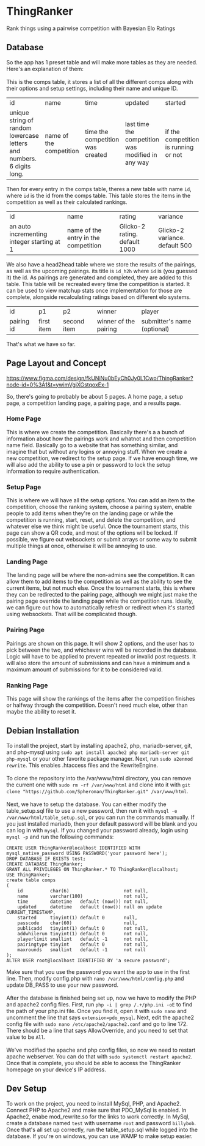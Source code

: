 # ThingRanker
Rank things using a pairwise competition with Bayesian Elo Ratings
## Database
So the app has 1 preset table and will make more tables as they are needed. Here's an explanation of them: <br> <br>
This is the comps table, it stores a list of all the different comps along with their options and setup settings, including their name and unique ID.
<table>
  <tr>
    <td>id</td><td>name</td><td>time</td><td>updated</td><td>started</td>
  </tr>
  <tr>
    <td>unique string of random lowercase letters and numbers. 6 digits long.</td>
    <td>name of the competition</td>
    <td>time the competition was created</td>
    <td>last time the competition was modified in any way</td>
    <td>if the competition is running or not</td>
  </tr>
</table>

Then for every entry in the comps table, theres a new table with name `id`, where `id` is the id from the comps table. This table stores the items in the competition as well as their calculated rankings.
<table>
  <tr>
    <td>id</td><td>name</td><td>rating</td><td>variance</td>
  </tr>
  <tr>
    <td>an auto incrementing integer starting at 1</td>
    <td>name of the entry in the competition</td>
    <td>Glicko-2 rating. default 1000</td>
    <td>Glicko-2 variance. default 500</td>
  </tr>
</table>

We also have a head2head table where we store the results of the pairings, as well as the upcoming pairings. its title is `id_h2h` where `id` is (you guessed it) the id. As pairings are generated and completed, they are added to this table. This table will be recreated every time the competition is started. It can be used to view matchup stats once implementation for those are complete, alongside recalculating ratings based on different elo systems.
<table>
  <tr>
    <td>id</td><td>p1</td><td>p2</td><td>winner</td><td>player</td>
  </tr>
  <tr>
    <td>pairing id</td>
    <td>first item</td>
    <td>second item</td>
    <td>winner of the pairing</td>
    <td>submitter's name (optional)</td>
  </tr>
</table>

That's what we have so far.

## Page Layout and Concept

https://www.figma.com/design/fkUNiNu0bEyCh0Jy0L1Cwo/ThingRanker?node-id=0%3A1&t=ywimVgiXGstqoxEx-1

So, there's going to probably be about 5 pages. A home page, a setup page, a competition landing page, a pairing page, and a results page.

### Home Page
This is where we create the competition. Basically there's a a bunch of information about how the pairings work and whatnot and then competition name field. Basically go to a website that has something similar, and imagine that but without any logins or annoying stuff. When we create a new competition, we redirect to the setup page. If we have enough time, we will also add the ability to use a pin or password to lock the setup information to require authentication.
### Setup Page
This is where we will have all the setup options. You can add an item to the competition, choose the ranking system, choose a pairing system, enable people to add items when they're on the landing page or while the competition is running, start, reset, and delete the competition, and whatever else we think might be useful. Once the tournament starts, this page can show a QR code, and most of the options will be locked. If possible, we figure out websockets or submit arrays or some way to submit multiple things at once, otherwise it will be annoying to use.
### Landing Page
The landing page will be where the non-admins see the competition. It can allow them to add items to the competition as well as the ability to see the current items, but not much else. Once the tournament starts, this is where they can be redirected to the pairing page, although we might just make the pairing page override the landing page while the competition runs. Ideally, we can figure out how to automatically refresh or redirect when it's started using websockets. That will be complicated though.
### Pairing Page
Pairings are shown on this page. It will show 2 options, and the user has to pick between the two, and whichever wins will be recorded in the database. Logic will have to be applied to prevent repeated or invalid post requests. It will also store the amount of submissions and can have a minimum and a maximum amount of submissions for it to be considered valid.
### Ranking Page
This page will show the rankings of the items after the competition finishes or halfway through the competition. Doesn't need much else, other than maybe the ability to reset it.

## Debian Installation
To install the project, start by installing apache2, php, mariadb-server, git, and php-mysql using `sudo apt install apache2 php mariadb-server git php-mysql` or your other favorite package manager. Next, run `sudo a2enmod rewrite`. This enables .htaccess files and the RewriteEngine. <br><br>
To clone the repository into the /var/www/html directory, you can remove the current one with `sudo rm -rf /var/www/html` and clone into it with `git clone "https://github.com/Spheroman/ThingRanker.git" /var/www/html`. <br><br>
Next, we have to setup the database. You can either modify the table_setup.sql file to use a new password, then run it with `mysql -e /var/www/html/table_setup.sql`, or you can run the commands manually. If you just installed mariadb, then your default password will be blank and you can log in with `mysql`. If you changed your password already, login using `mysql -p` and run the following commands: <br>
```
CREATE USER ThingRanker@localhost IDENTIFIED WITH mysql_native_password USING PASSWORD('your password here');
DROP DATABASE IF EXISTS test;
CREATE DATABASE ThingRanker;
GRANT ALL PRIVILEGES ON ThingRanker.* TO ThingRanker@localhost;
USE ThingRanker;
create table comps
(
    id          char(6)                    not null,
    name        varchar(100)               not null,
    time        datetime   default (now()) not null,
    updated     datetime   default (now()) null on update CURRENT_TIMESTAMP,
    started     tinyint(1) default 0       null,
    passcode    char(60)                   null,
    publicadd   tinyint(1) default 0       not null,
    addwhilerun tinyint(1) default 0       not null,
    playerlimit smallint   default -1      not null,
    pairingtype tinyint    default 0       not null,
    maxrounds   smallint   default -1      not null
);
ALTER USER root@localhost IDENTIFIED BY 'a secure password';
```
Make sure that you use the password you want the app to use in the first line. Then, modify config.php with `nano /var/www/html/config.php` and update DB_PASS to use your new password. <br><br>
After the database is finished being set up, now we have to modify the PHP and apache2 config files. First, run `php -i | grep /.+/php.ini -oE` to find the path of your php.ini file. Once you find it, open it with `sudo nano` and uncomment the line that says `extension=pdo_mysql`. Next, edit the apache2 config file with `sudo nano /etc/apache2/apache2.conf` and go to line 172. There should be a line that says AllowOverride, and you need to set that value to be `All`. <br> <br>
We've modified the apache and php config files, so now we need to restart apache webserver. You can do that with `sudo systemctl restart apache2`. Once that is complete, you should be able to access the ThingRanker homepage on your device's IP address.

## Dev Setup
To work on the project, you need to install MySql, PHP, and Apache2. Connect PHP to Apache2 and make sure that PDO_MySql is enabled. In Apache2, enabe mod_rewrite.so for the links to work correctly. In MySql, create a database named `test` with username `root` and password `billybob`. Once that's all set up correctly, run the table_setup.sql while logged into the database. If you're on windows, you can use WAMP to make setup easier.
